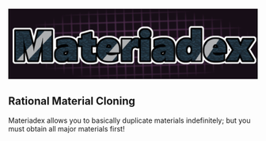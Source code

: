 ![Materiadex Logo](readme_extras/MateriadexLogo.png)

## Rational Material Cloning

Materiadex allows you to basically duplicate materials indefinitely; but you must obtain all major materials first!
